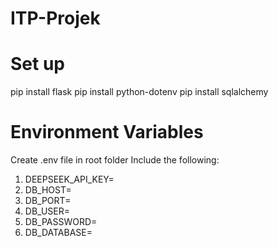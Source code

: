 # ITP-Projek

# Set up 
pip install flask
pip install python-dotenv
pip install sqlalchemy

# Environment Variables
Create .env file in root folder
Include the following: 
1. DEEPSEEK_API_KEY=
2. DB_HOST=
3. DB_PORT=
4. DB_USER=
5. DB_PASSWORD=
6. DB_DATABASE=
